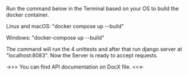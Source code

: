 <!-- Rayka Backend API -->
Run the command below  in the Terminal based on your OS to build the docker container.

Linux and macOS:
    "docker compose up --build"

Windows:
    "docker-compose up --build"

The command will run the 4 unittests and after that run django server at "localhost:8083".
Now the Server is ready to accept requests.


->>> You can find API documentation on DocX file. <<<-